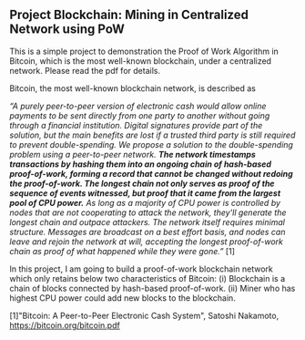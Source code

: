 ## Project Blockchain: Mining in Centralized Network using PoW

This is a simple project to demonstration the Proof of Work Algorithm in Bitcoin, which is the most well-known blockchain, under a centralized network. Please read the pdf for details.

Bitcoin, the most well-known blockchain network, is described as 

*“A purely peer-to-peer version of electronic cash would allow online payments to be sent directly from one party to another without going through a financial institution. Digital signatures provide part of the solution, but the main benefits are lost if a trusted third party is still required to prevent double-spending. We propose a solution to the double-spending problem using a peer-to-peer network. **The network timestamps transactions by hashing them into an ongoing chain of hash-based proof-of-work, forming a record that cannot be changed without redoing the proof-of-work. The longest chain not only serves as proof of the sequence of events witnessed, but proof that it came from the largest pool of CPU power.** As long as a majority of CPU power is controlled by nodes that are not cooperating to attack the network, they'll generate the longest chain and outpace attackers. The network itself requires minimal structure. Messages are broadcast on a best effort basis, and nodes can leave and rejoin the network at will, accepting the longest proof-of-work chain as proof of what happened while they were gone.”* [1]

In this project, I am going to build a proof-of-work blockchain network which only retains below two characteristics of Bitcoin:
(i) Blockchain is a chain of blocks connected by hash-based proof-of-work.
(ii) Miner who has highest CPU power could add new blocks to the blockchain.

[1]"Bitcoin: A Peer-to-Peer Electronic Cash System", Satoshi Nakamoto, https://bitcoin.org/bitcoin.pdf
